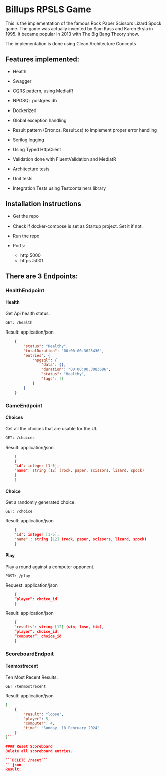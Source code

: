 # Billups RPSLS Game 
This is the implementation of the famous Rock Paper Scissors Lizard Spock game. The game was actually invented by Sam Kass and Karen Bryla in 1995. It became popular in 2013 with The Big Bang Theory show.

The implementation is done using Clean  Architecture Concepts 

## Features implemented:

- Health
- Swagger
- CQRS pattern, using MediatR
- NPGSQL postgres db
- Dockerized
- Global exception handling
- Result pattern (Error.cs, Result.cs) to implement proper error handling
- Serilog logging
- Using Typed HttpClient        
- Validation done with FluentValidation and MediatR

- Architecture tests
- Unit tests
- Integration Tests using Testcontainers library


## Installation instructions
- Get the repo
- Check if docker-compose is set as Startup project. Set it if not.
- Run the repo

- Ports:
    - http 5000
    - https :5001

## There are 3 Endpoints:

### HealthEndpoint

#### Health
Get Api health status.

```GET: /health```

Result: application/json

```json
    {
    	"status": "Healthy",
    	"totalDuration": "00:00:00.3625436",
    	"entries": {
    		"npgsql": {
    			"data": {},
    			"duration": "00:00:00.3083686",
    			"status": "Healthy",
    			"tags": []
    		}
    	}
    }
```    

### GameEndpoint

#### Choices
Get all the choices that are usable for the UI.

```GET: /choices```

Result: application/json

```json
    [
    {
    “id": integer [1-5],
    "name": string [12] (rock, paper, scissors, lizard, spock)
    }
    ]
```

#### Choice
Get a randomly generated choice.

```GET: /choice```

Result: application/json

```json
    {
    "id": integer [1-5],
    "name" : string [12] (rock, paper, scissors, lizard, spock)
    }
```

#### Play
Play a round against a computer opponent.

```POST: /play```

Request: application/json

```json
    {
    “player”: choice_id
    }
```

Result: application/json
  
```json
    {
    "results": string [12] (win, lose, tie),
    “player”: choice_id,
    “computer”: choice_id
    }
```
### ScoreboardEndpoit

#### Tenmostrecent
Ten Most Recent Results.

```GET /tenmostrecent```

Result: application/json

```json
[
	{
		"result": "loose",
		"player": 5,
		"computer": 4,
		"time": "Sunday, 18 February 2024"
	}
]```

#### Reset Scoreboard
Delete all scoreboard entries.

```DELETE /reset```
```json
Result:
```
